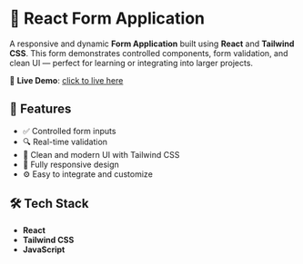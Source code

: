# 📝 React Form Application

A responsive and dynamic **Form Application** built using **React** and **Tailwind CSS**. This form demonstrates controlled components, form validation, and clean UI — perfect for learning or integrating into larger projects.

🔗 **Live Demo**: [click to live here](https://form-using-react-gamma.vercel.app)

## 🚀 Features

- ✅ Controlled form inputs
- 🔍 Real-time validation
- 🎨 Clean and modern UI with Tailwind CSS
- 📱 Fully responsive design
- ⚙️ Easy to integrate and customize

## 🛠️ Tech Stack

- **React**
- **Tailwind CSS**
- **JavaScript**


